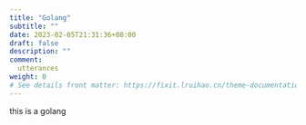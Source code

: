 ```yaml
---
title: "Golang"
subtitle: ""
date: 2023-02-05T21:31:36+08:00
draft: false
description: ""
comment: 
  utterances
weight: 0
# See details front matter: https://fixit.lruihao.cn/theme-documentation-content/#front-matter
---
```


this is a golang

<script
  src="https://utteranc.es/client.js"
  repo="liangsite/utterances"
  issue-term="pathname"
  theme="github-light"
  crossorigin="anonymous"
  async
></script>
